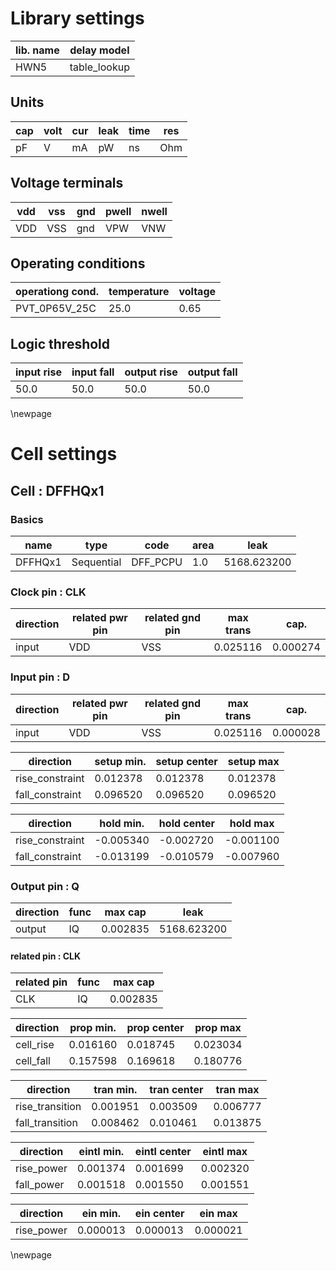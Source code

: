 # Library settings 
| lib. name | delay model |
|----|----|
| HWN5 | table_lookup |

## Units 
| cap | volt | cur | leak | time | res |
|----|----|----|----|----|----|
| pF | V  | mA | pW | ns | Ohm |

## Voltage terminals 
| vdd | vss | gnd | pwell | nwell |
|----|----|----|----|----|
| VDD | VSS  | gnd | VPW | VNW |

## Operating conditions 
| operationg cond. | temperature | voltage  |
|----|----|----|
| PVT_0P65V_25C | 25.0 | 0.65 |

## Logic threshold 
| input rise | input fall | output rise | output fall |
|----|----|----|----|
| 50.0 | 50.0 | 50.0 | 50.0 |

\newpage 
# Cell settings 
## Cell : DFFHQx1 
### Basics
| name | type | code | area | leak |
|----|----|----|----|----|
| DFFHQx1 | Sequential | DFF_PCPU | 1.0 | 5168.623200 |

### Clock pin : CLK
| direction | related pwr pin | related gnd pin | max trans | cap. |
|----|----|----|----|----|
| input | VDD | VSS | 0.025116 | 0.000274 |

### Input pin : D
| direction | related pwr pin | related gnd pin | max trans | cap. |
|----|----|----|----|----|
| input | VDD | VSS | 0.025116 | 0.000028 |

| direction | setup min. | setup center | setup max |
|----|----|----|----|
|rise_constraint|0.012378 | 0.012378 | 0.012378 |
|fall_constraint|0.096520 | 0.096520 | 0.096520 |

| direction | hold min. | hold center | hold max |
|----|----|----|----|
|rise_constraint|-0.005340 | -0.002720 | -0.001100 |
|fall_constraint|-0.013199 | -0.010579 | -0.007960 |

### Output pin : Q
| direction | func | max cap | leak | 
|----|----|----|----|
| output | IQ | 0.002835 | 5168.623200 |

#### related pin : CLK
| related pin | func | max cap |
|----|----|----|
| CLK | IQ | 0.002835 |

| direction | prop min. | prop center | prop max |
|----|----|----|----|
|cell_rise|0.016160 | 0.018745 | 0.023034 |
|cell_fall|0.157598 | 0.169618 | 0.180776 |

| direction | tran min. | tran center | tran max |
|----|----|----|----|
|rise_transition|0.001951 | 0.003509 | 0.006777 |
|fall_transition|0.008462 | 0.010461 | 0.013875 |

| direction | eintl min. | eintl center | eintl max |
|----|----|----|----|
|rise_power|0.001374 | 0.001699 | 0.002320 |
|fall_power|0.001518 | 0.001550 | 0.001551 |

| direction | ein min. | ein center | ein max |
|----|----|----|----|
|rise_power|0.000013 | 0.000013 | 0.000021 |

\newpage 
